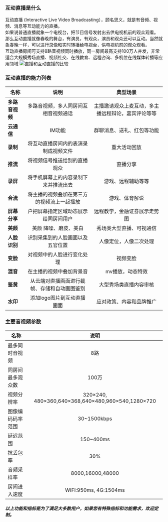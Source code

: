 ### 互动直播是什么
互动直播 (Interactive Live Video Broadcasting），顾名思义，就是有音频、视频、消息等互动能力的直播。<br/>
如果说普通直播就象一个电视台，把节目信号发射出去供电视机前的观众观看。<br/>
那么互动直播就像春晚的舞台，有演员，有观众，演员和观众还可以互动。当然就象春晚一样，可以进行录像和实时转播给电视台，供电视机前的观众观看。<br/>
互动直播房间可支持8路音视频同时播放，同一房间最高支持100万人并发，非常适合大规模秀场直播、视频社交、在线教育、远程咨询、多机位在线媒体转播等应用领域
![直播和互动直播的比较](https://mccdn.qcloud.com/static/img/684a6a66a62cb830c9cfb29848987210/image.png)

### 互动直播的能力列表

| 名称|说明 | 典型场景|
| ------------- |:-------------:| :-----:|
| **多路音视频** | 多路音视频，多人同房间互相音视频通话 | 主播邀请观众上麦互动，多主播远程辩论，嘉宾评论等等|
| **云通信** | IM功能| 群聊消息、送礼、红包等功能|
| **录制** | 将互动直播房间内的表演录制成视频文件 | 重大活动回放 |
| **推流** | 将视频信号推送给别的直播观众 | 直播分享 |
| **录屏** | 将手机屏幕上的内容录制下来并推流出去 | 游戏、远程辅助等等 |
| **合流** | 将主播的视频叠加在第三方的视频流上一起播放 | 游戏、体育解说 |
| **屏幕分享** | 户把屏幕指定区域动态展示给同房间用户 | 远程教学，金融证券展示走势图 |
| **美颜** |美颜	降噪、磨皮、美白 | 秀场类大型直播、可视通信 |
| **人脸识别** | 识别采集到的人脸画面以及五官位置 | 人像定位，人像二次处理 |
| **变脸** | 对视频中的人脸进行变化处理 | 视频变脸 |
| **混音** | 在主播的视频中叠加背景音 | mv播放，动态特效 |
| **鉴黄** | 从云端对直播画面进行截帧、存储和自动画图鉴别 | 大型秀场类直播内容审核 |
| **水印** | 添加logo图片到互动直播画面 | 应对政策、内容和品牌推广|

### 主要音视频参数

| 名称|说明 |
| ------------- |:-------------:|
|最多同时音视频 |8路| 
|同房间最多观众数|100万|
|视频分辨率|320×240, 480×360,640×368,640×480,960×540,1280×720|
|图像编码码率范围|	30~1500kbps|
|延迟范围|150~400ms|
|抗丢包率|30%|
|音频采样率|8000,16000,48000|
|房间进入速度|WIFI:950ms, 4G:1504ms|



##### 以上功能和指标是为了满足大多数用户，如果您有特殊指标和功能需求，欢迎定制。
